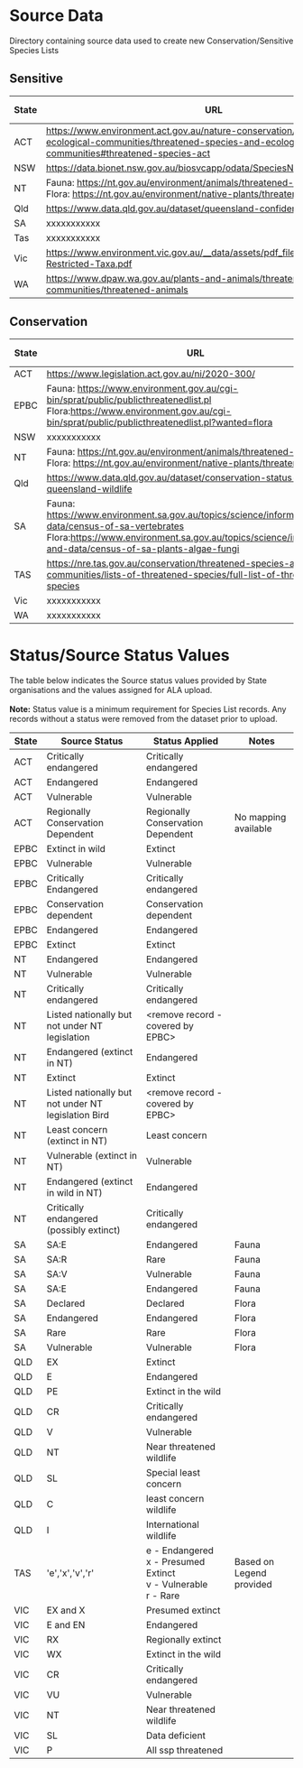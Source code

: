 # Source Data

Directory containing source data used to create new Conservation/Sensitive Species Lists

## Sensitive

| **State** | **URL**|**File Types(s)**|**Notes**|
| --------- | -------|--------------|---------|
| ACT|https://www.environment.act.gov.au/nature-conservation/conservation-and-ecological-communities/threatened-species-and-ecological-communities#threatened-species-act|Web Page|Copied to Excel/CSV|
| NSW|https://data.bionet.nsw.gov.au/biosvcapp/odata/SpeciesNames|xxxxxxxxx|xxxxxxxx|
| NT|Fauna: https://nt.gov.au/environment/animals/threatened-animals <br> Flora:  https://nt.gov.au/environment/native-plants/threatened-plants |xxxxxxxxx|xxxxxxxx|
| Qld|https://www.data.qld.gov.au/dataset/queensland-confidential-species| Raw CSV|Download|
| SA|xxxxxxxxxxx|xxxxxxxxx|xxxxxxxx|
| Tas|xxxxxxxxxxx|xxxxxxxxx|xxxxxxxx|
| Vic|https://www.environment.vic.gov.au/__data/assets/pdf_file/0024/48831/VBA-Restricted-Taxa.pdf|PDF|xxxxxxxx|
| WA|https://www.dpaw.wa.gov.au/plants-and-animals/threatened-species-and-communities/threatened-animals|xxxxxxxxx|xxxxxxxx|

## Conservation

| **State** | **URL**|**File Type(s)**|**Notes**|
| --------- | -------|----------------|---------|
| ACT|https://www.legislation.act.gov.au/ni/2020-300/|xxxxxxxxx|xxxxxxxx|
| EPBC|Fauna: https://www.environment.gov.au/cgi-bin/sprat/public/publicthreatenedlist.pl <br> Flora:https://www.environment.gov.au/cgi-bin/sprat/public/publicthreatenedlist.pl?wanted=flora |Web page|Copied to Excel|
| NSW|xxxxxxxxxxx|xxxxxxxxx|xxxxxxxx|
| NT|Fauna: https://nt.gov.au/environment/animals/threatened-animals <br> Flora: https://nt.gov.au/environment/native-plants/threatened-plants |Web page|Copied to Excel|
| Qld|https://www.data.qld.gov.au/dataset/conservation-status-of-queensland-wildlife|RAW CSV|Download|
| SA|Fauna: https://www.environment.sa.gov.au/topics/science/information-and-data/census-of-sa-vertebrates <br> Flora:https://www.environment.sa.gov.au/topics/science/information-and-data/census-of-sa-plants-algae-fungi  |Fauna: PDF <br> Flora: CSV |Download and Copy to CSV|
|TAS|https://nre.tas.gov.au/conservation/threatened-species-and-communities/lists-of-threatened-species/full-list-of-threatened-species|CSV|Download|
| Vic|xxxxxxxxxxx|xxxxxxxxx|xxxxxxxx|
| WA|xxxxxxxxxxx|xxxxxxxxx|xxxxxxxx|

# Status/Source Status Values
The table below indicates the Source status values provided by State organisations and the values assigned for ALA upload. <br>
<br>**Note:** Status value is a minimum requirement for Species List records. Any records without a status were removed from the dataset prior to upload. 

| **State** | **Source Status**|**Status Applied**|**Notes**|
| --------- | ------------------|-----------------|---------|
|	ACT	|	Critically endangered	|	Critically endangered	| |
|	ACT	|	Endangered	|	Endangered	| |
|	ACT	|	Vulnerable	|	Vulnerable	| |
| ACT|Regionally Conservation Dependent| Regionally Conservation Dependent|No mapping available| 
|	EPBC	|	Extinct in wild	|	Extinct	| |
|	EPBC	|	Vulnerable	|	Vulnerable	| |
|	EPBC	|	Critically Endangered	|	Critically endangered	| |
|	EPBC	|	Conservation dependent	|	Conservation dependent	| |
|	EPBC	|	Endangered |	Endangered	| |
|	EPBC	|	Extinct	|	Extinct	| |
|	NT	|	Endangered	|	Endangered	| |
|	NT	|	Vulnerable	|	Vulnerable	| |
|	NT	|	Critically endangered	|	Critically endangered	| |
|	NT	|	Listed nationally but not under NT legislation	|	<remove record - covered by EPBC>	| |
|	NT	|	Endangered (extinct in NT)	|	Endangered	| |
|	NT	|	Extinct	|	Extinct	| |
|	NT	|	Listed nationally but not under NT legislation Bird	|	<remove record - covered by EPBC>	| |
|	NT	|	Least concern (extinct in NT)	|	Least concern	| |
|	NT	|	Vulnerable (extinct in NT)	|	Vulnerable	| |
|	NT	|	Endangered (extinct in wild in NT)	|	Endangered	| |
|	NT	|	Critically endangered (possibly extinct)	|	Critically endangered	| |
|	SA	|	SA:E	|	Endangered	|Fauna |
|	SA	|	SA:R	|	Rare	| Fauna |
|	SA	|	SA:V	|	Vulnerable	| Fauna |
|	SA	|	SA:E	|	Endangered	| Fauna |
|	SA	|	Declared	|	Declared	| Flora|
|	SA	|	Endangered	|	Endangered	| Flora|
|	SA	|	Rare	|	Rare	| Flora|
|	SA	|	Vulnerable	|	Vulnerable	| Flora|
|	QLD	|	EX  |	Extinct	|
|	QLD	|	E  |	Endangered	|
|	QLD	|	PE	|	Extinct in the wild	|
|	QLD	|	CR  |	Critically endangered	|
|	QLD	|	V	|	Vulnerable	|
|	QLD	|	NT  |	Near threatened wildlife	|
|	QLD	|	SL	|	Special least concern	|
|	QLD	|	C   |	least concern wildlife	|
|	QLD	|	I	|	International wildlife	|
| TAS| 'e','x','v','r'|e - Endangered <br> x - Presumed Extinct <br> v - Vulnerable <br> r - Rare |Based on Legend provided|
|	VIC|	EX and X  |Presumed	extinct	|
|	VIC	|	E and EN |	Endangered	|
| VIC	|	RX	|	Regionally extinct	|
|	VIC|	WX |Extinct in the wild	|
|	VIC	|	CR  |	Critically endangered	|
|	VIC	|	VU	|	Vulnerable	|
|	VIC	|	NT  |	Near threatened	wildlife|
|	VIC	|	SL	|	Data deficient	|
|	VIC	|	P   |	All ssp threatened	|


